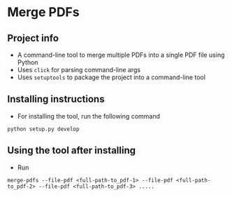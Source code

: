 # Merge PDFs

## Project info
* A command-line tool to merge multiple PDFs into a single PDF file using Python
* Uses `click` for parsing command-line args
* Uses `setuptools` to package the project into a command-line tool


## Installing instructions
* For installing the tool, run the following command
```
python setup.py develop
```


## Using the tool after installing
* Run
```
merge-pdfs --file-pdf <full-path-to_pdf-1> --file-pdf <full-path-to_pdf-2> --file-pdf <full-path-to_pdf-3> .....
```